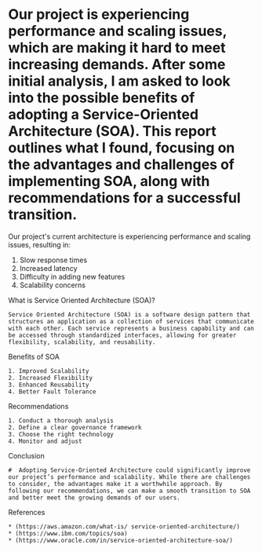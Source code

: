 #  Our project is experiencing performance and scaling issues, which are making it hard to meet increasing demands. After some initial analysis, I am asked to look into the possible benefits of adopting a Service-Oriented Architecture (SOA). This report outlines what I found, focusing on the advantages and challenges of implementing SOA, along with recommendations for a successful transition. 

Our project's current architecture is experiencing performance and scaling issues, resulting in:

   1. Slow response times
   2. Increased latency
   3. Difficulty in adding new features
   4. Scalability concerns

What is Service Oriented Architecture (SOA)?

    Service Oriented Architecture (SOA) is a software design pattern that structures an application as a collection of services that communicate with each other. Each service represents a business capability and can be accessed through standardized interfaces, allowing for greater flexibility, scalability, and reusability.

Benefits of SOA

    1. Improved Scalability
    2. Increased Flexibility
    3. Enhanced Reusability
    4. Better Fault Tolerance

Recommendations

    1. Conduct a thorough analysis
    2. Define a clear governance framework
    3. Choose the right technology
    4. Monitor and adjust

Conclusion

    #  Adopting Service-Oriented Architecture could significantly improve our project’s performance and scalability. While there are challenges to consider, the advantages make it a worthwhile approach. By following our recommendations, we can make a smooth transition to SOA and better meet the growing demands of our users.

References

    * (https://aws.amazon.com/what-is/ service-oriented-architecture/)
    * (https://www.ibm.com/topics/soa)
    * (https://www.oracle.com/in/service-oriented-architecture-soa/)


